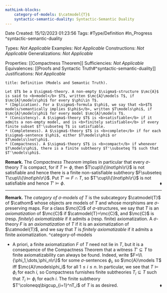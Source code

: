 ```yaml
---
mathLink-blocks:
    category-of-models: $\catmodel{T}$
    syntactic-semantic-duality: Syntactic-Semantic Duality
---
```


<div class="topSpace"></div>

Date Created: 15/12/2023 01:23:56
Tags: #Type/Definition #In_Progress
^syntactic-semantic-duality

Types: <i>Not Applicable</i>
Examples: <i>Not Applicable</i>
Constructions: <i>Not Applicable</i>
Generalizations: <i>Not Applicable</i>

Properties: [[Compactness Theorem]]
Sufficiencies: <i>Not Applicable</i>
Equivalences: [[Proofs and Syntactic Truth#^syntactic-semantic-duality]]
Justifications: <i>Not Applicable</i>

``` ad-Definition
title: Definition (Models and Semantic Truth).

Let $T$ be a $\sigma$-theory. A non-empty $\sigma$-structure $\mc{A}$ is said to <b>model</b> $T$, written $\mc{A}\models T$, if $\mc{A}\models\phi$ for every $\phi\in T$.
* (Implication). For a $\sigma$-formula $\phi$, we say that <b>$T$ models/semantically implies $\phi$</b>, written $T\models\phi$, if $\mc{A}\models\phi$ for every model $\mc{A}\models T$.
* (Consistency). A $\sigma$-theory $T$ is <b>satisfiable</b> if it admits a non-empty model, and is <b>finitely satisfiable</b> if every finite subset $T'\subseteq T$ is satisfiable.
* (Completeness). A $\sigma$-theory $T$ is <b>complete</b> if for each $\sigma$-sentence $\phi$, either $T\models\phi$ or $T\models\lnot\phi$.
* (Compactness). A $\sigma$-theory $T$ is <b>compact</b> if whenever $T\models\phi$, there is a finite subtheory $T'\subseteq T$ such that $T'\models\phi$.

```

<b>Remark.</b> The <i>Compactness Theorem</i> implies in particular that every $\sigma$-theory $T$ is compact, for if $T\models\phi$, then $T\cup\l\{\lnot\phi\r\}$ is not satisfiable and hence there is a finite non-satisfiable subtheory $F\subseteq T\cup\l\{\lnot\phi\r\}$. Put $T'\coloneqq F\cap T$, so $T'\cup\l\{\lnot\phi\r\}$ is not satisfiable and hence $T'\models\phi$.<span style="float:right;">$\blacklozenge$</span>

---

<b>Remark.</b> The <i>category of $\sigma$-models of $T$</i> is the subcategory $\catmodel{T}$ of $\cathom$ whose objects are models of $T$ and whose morphisms are $\sigma$-preserving maps. For a class $\mc{C}$ of $\sigma$-structures, we say that $T$ is an <i>axiomatization</i> of $\mc{C}$ if $\catmodel{T}=\mc{C}$, and $\mc{C}$ is (resp. <i>finitely</i>) <i>axiomatizable</i> if it admits a (resp. finite) axiomatization. A $\sigma$-theory $F$ is an <i>axiomatization</i> of $T$ if it is an axiomatization of $\catmodel{T}$, and we say that $T$ is <i>finitely axiomatizable</i> if it admits a finite axiomatization. ^category-of-models
* A priori, a finite axiomatization $F$ of $T$ need not lie in $T$, but it is a consequence of the Compactness Theorem that a witness $T'\subseteq T$ to finite axiomatizability can always be found. Indeed, write $F=\l\{\phi_1,\dots,\phi_n\r\}$ for some $\sigma$-sentences $\phi_i$, so $\mc{A}\models T$ iff $\mc{A}\models\phi_i$ for all $1\leq i\leq n$. In particular, we see that $T\models\phi_i$ for each $i$, so Compactness furnishes finite subtheories $T_i\subseteq T$ such that $T_i\models\phi_i$ for each $i$. The finite subtheory $T'\coloneqq\bigcup_{i=1}^nT_i$ of $T$ is as desired.<span style="float:right;">$\blacklozenge$</span>
